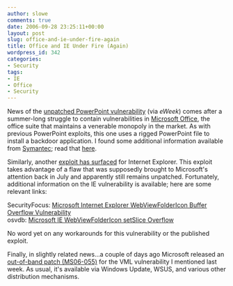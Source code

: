 ```yaml
---
author: slowe
comments: true
date: 2006-09-28 23:25:11+00:00
layout: post
slug: office-and-ie-under-fire-again
title: Office and IE Under Fire (Again)
wordpress_id: 342
categories:
- Security
tags:
- IE
- Office
- Security
---
```


News of the [unpatched PowerPoint vulnerability](http://www.eweek.com/article2/0,1759,2021358,00.asp) (via _eWeek_) comes after a summer-long struggle to contain vulnerabilities in [Microsoft Office](http://www.microsoft.com/office/), the office suite that maintains a venerable monopoly in the market. As with previous PowerPoint exploits, this one uses a rigged PowerPoint file to install a backdoor application. I found some additional information available from [Symantec](http://www.symantec.com/); read that [here](http://www.symantec.com/enterprise/security_response/weblog/2006/09/the_microsoft_office_vulnerabi.html).

Similarly, another [exploit has surfaced](http://www.eweek.com/article2/0,1759,2021959,00.asp) for Internet Explorer. This exploit takes advantage of a flaw that was supposedly brought to Microsoft's attention back in July and apparently still remains unpatched. Fortunately, additional information on the IE vulnerability is available; here are some relevant links:

SecurityFocus: [Microsoft Internet Explorer WebViewFolderIcon Buffer Overflow Vulnerability](http://www.securityfocus.com/bid/19030)  
osvdb: [Microsoft IE WebViewFolderIcon setSlice Overflow](http://osvdb.org/27110)

No word yet on any workarounds for this vulnerability or the published exploit.

Finally, in slightly related news...a couple of days ago Microsoft released an [out-of-band patch (MS06-055)](http://blogs.technet.com/msrc/archive/2006/09/26/459194.aspx) for the VML vulnerability I mentioned last week. As usual, it's available via Windows Update, WSUS, and various other distribution mechanisms.
